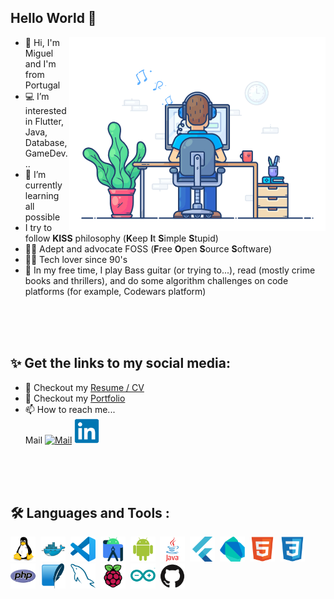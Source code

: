## Hello World :wave:

<img align="right" alt="Coder GIF" height=310 width=410 src="https://github.com/miguelnunorosa/miguelnunorosa/blob/main/code2.gif" />


- 👋 Hi, I'm Miguel and I'm from Portugal
- 💻 I’m interested in Flutter, Java, Database, GameDev...
- 🎥 I’m currently learning all possible
- I try to follow **KISS** philosophy (**K**eep **I**t **S**imple **S**tupid)
- 👨‍🎓 Adept and advocate FOSS (**F**ree **O**pen **S**ource **S**oftware)
- 👨‍💻 Tech lover since 90's
- 🎸 In my free time, I play Bass guitar (or trying to...), read (mostly crime books and thrillers), and do some algorithm challenges on  code platforms (for example, Codewars platform)



<br><br><br>



## ✨ Get the links to my social media:

- 📝 Checkout my [Resume / CV](https://#)
- 📃 Checkout my [Portfolio](https://miguelnunorosa.github.io)
- 📫 How to reach me...<br>Mail
<a href=mailto:miguelrosa.programacao@gmail.com target="_blank"><img src="https://static-00.iconduck.com/assets.00/gmail-icon-256x256-lp4z4kz6.png" title="Mail" alt="Mail" width="40" height="40"/></a>
<a href="https://www.linkedin.com/in/miguel-nuno-rosa/" target="_blank"><img src="https://github.com/devicons/devicon/blob/master/icons/linkedin/linkedin-original.svg" title="LinkedIn" alt="Linkedin" width="40" height="40"/></a>


<br><br><br>


## :hammer_and_wrench: Languages and Tools :

<img src="https://github.com/devicons/devicon/blob/master/icons/linux/linux-original.svg" title="Linux" alt="Java" width="40" height="40"/>&nbsp;
<img src="https://github.com/devicons/devicon/blob/master/icons/docker/docker-original.svg" title="Docker" alt="Java" width="40" height="40"/>&nbsp;
<img src="https://github.com/devicons/devicon/blob/master/icons/vscode/vscode-original.svg" title="VSCode" alt="Java" width="40" height="40"/>&nbsp;
<img src="https://github.com/devicons/devicon/blob/master/icons/androidstudio/androidstudio-original.svg" title="Android Studio" alt="Java" width="40" height="40"/>&nbsp;
<img src="https://github.com/devicons/devicon/blob/master/icons/android/android-original.svg" title="Android" alt="Java" width="40" height="40"/>&nbsp;
<img src="https://github.com/devicons/devicon/blob/master/icons/java/java-original-wordmark.svg" title="Java" alt="Java" width="40" height="40"/>&nbsp;
<img src="https://github.com/devicons/devicon/blob/master/icons/flutter/flutter-original.svg" title="Flutter" alt="Java" width="40" height="40"/>&nbsp;
<img src="https://github.com/devicons/devicon/blob/master/icons/dart/dart-original.svg" title="Dart" alt="Java" width="40" height="40"/>&nbsp;
<img src="https://github.com/devicons/devicon/blob/master/icons/html5/html5-original.svg" title="HTML" alt="Java" width="40" height="40"/>&nbsp;
<img src="https://github.com/devicons/devicon/blob/master/icons/css3/css3-original.svg" title="CSS" alt="Java" width="40" height="40"/>&nbsp;
<img src="https://github.com/devicons/devicon/blob/master/icons/php/php-original.svg" title="PHP" alt="Java" width="40" height="40"/>&nbsp;
<img src="https://github.com/devicons/devicon/blob/master/icons/sqlite/sqlite-original.svg" title="SQLite" alt="Java" width="40" height="40"/>&nbsp;
<img src="https://github.com/devicons/devicon/blob/master/icons/mysql/mysql-original.svg" title="MySQL" alt="Java" width="40" height="40"/>&nbsp;
<img src="https://github.com/devicons/devicon/blob/master/icons/raspberrypi/raspberrypi-original.svg" title="RaspberryPi" alt="Java" width="40" height="40"/>&nbsp;
<img src="https://github.com/devicons/devicon/blob/master/icons/arduino/arduino-original.svg" title="Arduino" alt="Java" width="40" height="40"/>&nbsp;
<img src="https://github.com/devicons/devicon/blob/master/icons/github/github-original.svg" title="Github" alt="Java" width="40" height="40"/>&nbsp;



  
